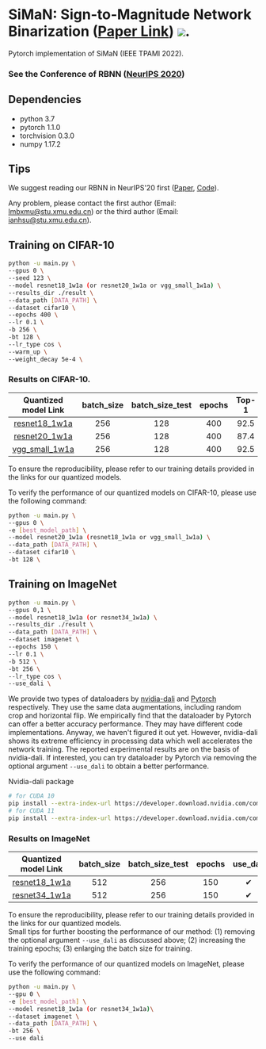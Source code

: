 # SiMaN: Sign-to-Magnitude Network Binarization ([Paper Link](https://arxiv.org/abs/2102.07981)) ![]( https://visitor-badge.glitch.me/badge?page_id=lmbxmu.SIMaN).
Pytorch implementation of SiMaN (IEEE TPAMI 2022). 
### See the Conference of RBNN ([NeurIPS 2020](https://github.com/lmbxmu/RBNN))

## Dependencies 
* python 3.7
* pytorch 1.1.0 
* torchvision 0.3.0
* numpy 1.17.2

## Tips

We suggest reading our RBNN in NeurIPS'20 first ([Paper](https://arxiv.org/pdf/2009.13055.pdf), [Code](https://github.com/lmbxmu/RBNN)).

Any problem, please contact the first author (Email: lmbxmu@stu.xmu.edu.cn) or the third author (Email: ianhsu@stu.xmu.edu.cn).

## Training on CIFAR-10
```bash
python -u main.py \
--gpus 0 \
--seed 123 \
--model resnet18_1w1a (or resnet20_1w1a or vgg_small_1w1a) \
--results_dir ./result \
--data_path [DATA_PATH] \
--dataset cifar10 \
--epochs 400 \
--lr 0.1 \
-b 256 \
-bt 128 \
--lr_type cos \
--warm_up \
--weight_decay 5e-4 \
```

### Results on CIFAR-10. 
|Quantized model Link                                                                                  | batch_size | batch_size_test | epochs| Top-1 |
|:----------------------------------------------------------------------------------------------------:|:----------:|:---------------:|:-----:|:-----:|
|[resnet18_1w1a](https://drive.google.com/drive/folders/1x2ihCroNVhW08drZJUTyI3XIEQpDc2su?usp=sharing) |    256     |       128       | 400   | 92.5 |  
|[resnet20_1w1a](https://drive.google.com/drive/folders/1-1HXFFsw0bGplsA-pkYetl-ETFpvLGiL?usp=sharing) |    256     |       128       | 400   | 87.4 |
|[vgg_small_1w1a](https://drive.google.com/drive/folders/1vkV_U63kXxBumYT-OVV80mesKpAzFztJ?usp=sharing) |    256     |       128       | 400   | 92.5 |


To ensure the reproducibility, please refer to our training details provided in the links for our quantized models.

To verify the performance of our quantized models on CIFAR-10, please use the following command:
```bash 
python -u main.py \
--gpus 0 \
-e [best_model_path] \
--model resnet20_1w1a (resnet18_1w1a or vgg_small_1w1a) \
--data_path [DATA_PATH] \
--dataset cifar10 \
-bt 128 \
```

## Training on ImageNet
```bash
python -u main.py \
--gpus 0,1 \
--model resnet18_1w1a (or resnet34_1w1a) \
--results_dir ./result \
--data_path [DATA_PATH] \
--dataset imagenet \
--epochs 150 \
--lr 0.1 \
-b 512 \
-bt 256 \
--lr_type cos \
--use_dali \
```

We provide two types of dataloaders by [nvidia-dali](https://docs.nvidia.com/deeplearning/dali/user-guide/docs/index.html) and [Pytorch](https://pytorch.org/docs/stable/data.html) respectively. They use the same data augmentations, including random crop and horizontal flip. We empirically find that the dataloader by Pytorch can offer a better accuracy performance. They may have different code implementations. Anyway, we haven't figured it out yet. However, nvidia-dali shows its extreme efficiency in processing data which well accelerates the network training. The reported experimental results are on the basis of nvidia-dali. If interested, you can try dataloader by Pytorch via removing the optional argument ```--use_dali``` to obtain a better performance.  

Nvidia-dali package
```bash
# for CUDA 10
pip install --extra-index-url https://developer.download.nvidia.com/compute/redist nvidia-dali-cuda100
# for CUDA 11
pip install --extra-index-url https://developer.download.nvidia.com/compute/redist nvidia-dali-cuda110
```
### Results on ImageNet

|Quantized model Link                                                                                  | batch_size | batch_size_test | epochs| use_dali| Top-1 | Top-5 | 
|:----------------------------------------------------------------------------------------------------:|:----------:|:---------------:|:-----:|:-------:|:-----:|:-----:|
| [resnet18_1w1a](https://drive.google.com/drive/folders/15pwL5UeJGFHNwHNFh7Yl6dFgAX9QvxE5?usp=sharing)|    512     |       256       |  150  |   ✔    | 60.1 | 82.3 |
| [resnet34_1w1a](https://drive.google.com/drive/folders/1vhl1Q9ulTfqMy27Gn5lFIMgop24UIRh8?usp=sharing)|    512     |       256       |  150  |   ✔    | 63.9 | 84.8 |

To ensure the reproducibility, please refer to our training details provided in the links for our quantized models. \
Small tips for further boosting the performance of our method: (1) removing the optional argument ```--use_dali``` as discussed above; (2) increasing the training epochs; (3) enlarging the batch size for training.

To verify the performance of our quantized models on ImageNet, please use the following command:
```bash
python -u main.py \
--gpu 0 \
-e [best_model_path] \
--model resnet18_1w1a (or resnet34_1w1a)\
--dataset imagenet \
--data_path [DATA_PATH] \
-bt 256 \
--use dali
```
